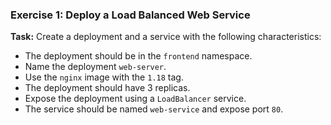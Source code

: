 ### Exercise 1: Deploy a Load Balanced Web Service

**Task:**
Create a deployment and a service with the following characteristics:

- The deployment should be in the `frontend` namespace.
- Name the deployment `web-server`.
- Use the `nginx` image with the `1.18` tag.
- The deployment should have 3 replicas.
- Expose the deployment using a `LoadBalancer` service.
- The service should be named `web-service` and expose port `80`.